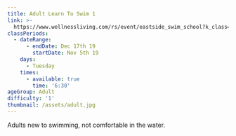 ```yaml
---
title: Adult Learn To Swim 1
link: >-
  https://www.wellnessliving.com/rs/event/eastside_swim_school?k_class=107801&k_class_tab=10915
classPeriods:
  - dateRange:
      - endDate: Dec 17th 19
        startDate: Nov 5th 19
    days:
      - Tuesday
    times:
      - available: true
        time: '6:30'
ageGroup: Adult
difficulty: '1'
thumbnail: /assets/adult.jpg
---
```

Adults new to swimming, not comfortable in the water.
